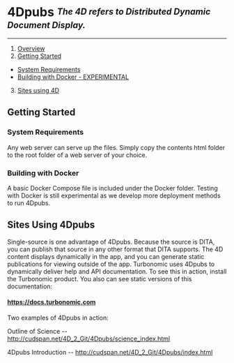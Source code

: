 <!--
http://www.apache.org/licenses/LICENSE-2.0.txt


Copyright 2015 Turbonomic

Licensed under the Apache License, Version 2.0 (the "License");
you may not use this file except in compliance with the License.
You may obtain a copy of the License at

    http://www.apache.org/licenses/LICENSE-2.0

Unless required by applicable law or agreed to in writing, software
distributed under the License is distributed on an "AS IS" BASIS,
WITHOUT WARRANTIES OR CONDITIONS OF ANY KIND, either express or implied.
See the License for the specific language governing permissions and
limitations under the License.
-->

# **4Dpubs** <sup><sub>_The 4D refers to Distributed Dynamic Document Display._</sub></sup>

----

1. [Overview](#overview)
2. [Getting Started](#getting-started)
  * [System Requirements](#system-requirements)
  * [Building with Docker - EXPERIMENTAL](#building-with-docker)
3. [Sites using 4D](#sites-using-4dpubs)

## Getting Started

### System Requirements

Any web server can serve up the files.  Simply copy the contents html folder to the root folder of a web server of your choice.  

### Building with Docker

A basic Docker Compose file is included under the Docker folder.  Testing with Docker is still experimental as we develop more deployment methods to run 4Dpubs.

## Sites Using 4Dpubs

Single-source is one advantage of 4Dpubs. Because the source is DITA, you can publish 
that source in any other format that DITA supports. The 4D content displays dynamically 
in the app, and you can generate static publications for viewing outside of the app.
Turbonomic uses 4Dpubs to dynamically deliver help and API documentation. To see this 
in action, install the Turbonomic product. You also can see static versions 
of this documentation:
#### https://docs.turbonomic.com

Two examples of 4Dpubs in action:

Outline of Science -- http://cudspan.net/4D_2_Git/4Dpubs/science_index.html

4Dpubs Introduction -- http://cudspan.net/4D_2_Git/4Dpubs/index.html



